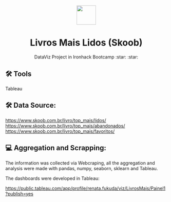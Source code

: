 <h1 align="center"><img src="https://bit.ly/2VnXWr2" width="60">

<h1 align="center">Livros Mais Lidos (Skoob)</h1>

<p align="center"> DataViz Project in Ironhack Bootcamp :star: :star:
</h1>
<a name="project-description"></a>


## 🛠 Tools

Tableau

## 🛠 Data Source:

https://www.skoob.com.br/livro/top_mais/lidos/
https://www.skoob.com.br/livro/top_mais/abandonados/
https://www.skoob.com.br/livro/top_mais/favoritos/

##  💻 Aggregation and Scrapping:

The information was collected via Webcraping, all the aggregation and analysis were made with pandas, numpy, seaborn, sklearn and Tableau.

The dashboards were developed in Tableau:

https://public.tableau.com/app/profile/renata.fukuda/viz/LivrosMais/Painel1?publish=yes

